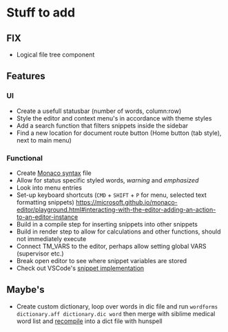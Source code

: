 # Stuff to add

## FIX

* Logical file tree component

## Features

### UI

* Create a usefull statusbar (number of words, column:row)
* Style the editor and context menu's in accordance with theme styles
* Add a search function that filters snippets inside the sidebar
* Find a new location for document route button (Home button (tab style), next to main menu)

### Functional

* Create [Monaco syntax](https://microsoft.github.io/monaco-editor/monarch.html) file
* Allow for status specific styled words, _warning_ and _emphasized_
* Look into menu entries
* Set-up keyboard shortcuts (`CMD` + `SHIFT` + `P` for menu, selected text formatting snippets) https://microsoft.github.io/monaco-editor/playground.html#interacting-with-the-editor-adding-an-action-to-an-editor-instance
* Build in a compile step for inserting snippets into other snippets
* Build in render step to allow for calculations and other functions, should not immediately execute
* Connect TM_VARS to the editor, perhaps allow setting global VARS (supervisor etc.)
* Break open editor to see where snippet variables are stored
* Check out VSCode's [snippet implementation](https://github.com/Microsoft/vscode/tree/d89ca728f6f55705b5579df89baf5e0316699534/src/vs/workbench/parts/snippets/electron-browser)

## Maybe's

* Create custom dictionary, loop over words in dic file and run `wordforms dictionary.aff dictionary.dic word` then merge with siblime medical word list and [recompile](http://www.suares.com/index.php?page_id=25&news_id=233) into a dict file with hunspell
